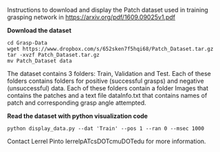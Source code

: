 Instructions to download and display the Patch dataset used in training grasping network in
https://arxiv.org/pdf/1609.09025v1.pdf

**Download the dataset**
```
cd Grasp-Data
wget https://www.dropbox.com/s/652sken7f5hqi68/Patch_Dataset.tar.gz
tar -xvzf Patch_Dataset.tar.gz
mv Patch_Dataset data
```
The dataset contains 3 folders: Train, Validation and Test.
Each of these folders contains folders for positive (successful grasps) and negative (unsuccessful) data. Each of these folders contain a folder Images that contains the patches and a text file dataInfo.txt that contains names of patch and corresponding grasp angle attempted.

**Read the dataset with python visualization code**
```
python display_data.py --dat 'Train' --pos 1 --ran 0 --msec 1000
```

Contact Lerrel Pinto lerrelpATcsDOTcmuDOTedu for more information.
